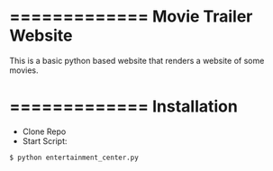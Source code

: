 =============
Movie Trailer Website
=============

This is a basic python based website that renders a website of some movies.

=============
Installation
=============

* Clone Repo
* Start Script:
```
$ python entertainment_center.py
```